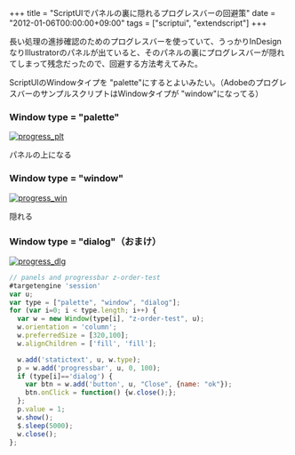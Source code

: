 +++
title = "ScriptUIでパネルの裏に隠れるプログレスバーの回避策"
date = "2012-01-06T00:00:00+09:00"
tags = ["scriptui", "extendscript"]
+++

長い処理の進捗確認のためのプログレスバーを使っていて、うっかりInDesignなりIllustratorのパネルが出ていると、そのパネルの裏にプログレスバーが隠れてしまって残念だったので、回避する方法考えてみた。

ScriptUIのWindowタイプを "palette"にするとよいみたい。（AdobeのプログレスバーのサンプルスクリプトはWindowタイプが "window"になってる）

### Window type = "palette"

[![](/images/2012/01/progress_plt.png "progress_plt")](/images/2012/01/progress_plt.png)

パネルの上になる

### Window type = "window"

[![](/images/2012/01/progress_win.png "progress_win")](/images/2012/01/progress_win.png)

隠れる

### Window type = "dialog"（おまけ）

[![](/images/2012/01/progress_dlg.png "progress_dlg")](/images/2012/01/progress_dlg.png)

```js
// panels and progressbar z-order-test
#targetengine 'session'
var u;
var type = ["palette", "window", "dialog"];
for (var i=0; i < type.length; i++) {
  var w = new Window(type[i], "z-order-test", u);
  w.orientation = 'column';
  w.preferredSize = [320,100];
  w.alignChildren = ['fill', 'fill'];

  w.add('statictext', u, w.type);
  p = w.add('progressbar', u, 0, 100);
  if (type[i]=='dialog') {
    var btn = w.add('button', u, "Close", {name: "ok"});
    btn.onClick = function() {w.close();};
  };
  p.value = 1;
  w.show();
  $.sleep(5000);
  w.close();
};
```